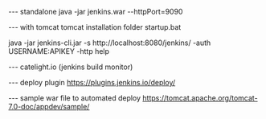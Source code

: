 --- standalone
java -jar jenkins.war --httpPort=9090

--- with tomcat
tomcat installation folder
startup.bat


java -jar jenkins-cli.jar -s http://localhost:8080/jenkins/ -auth USERNAME:APIKEY -http help

--- catelight.io (jenkins build monitor)

--- deploy plugin 
 https://plugins.jenkins.io/deploy/

--- sample war file to automated deploy
    https://tomcat.apache.org/tomcat-7.0-doc/appdev/sample/